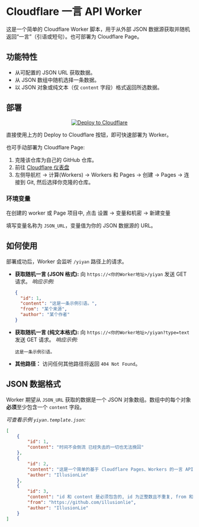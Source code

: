 # Cloudflare 一言 API Worker

这是一个简单的 Cloudflare Worker 脚本，用于从外部 JSON 数据源获取并随机返回“一言”（引语或短句）。也可部署为 Cloudflare Page。

## 功能特性

* 从可配置的 JSON URL 获取数据。
* 从 JSON 数组中随机选择一条数据。
* 以 JSON 对象或纯文本（仅 `content` 字段）格式返回所选数据。

## 部署

<center><a href="https://deploy.workers.cloudflare.com/?url=github.com/illusionlie/cf-yiyan-api"><img src="https://deploy.workers.cloudflare.com/button" alt="Deploy to Cloudflare"/></a></center>

直接使用上方的 Deploy to Cloudflare 按钮，即可快速部署为 Worker。

也可手动部署为 Cloudflare Page:

1. 克隆该仓库为自己的 GitHub 仓库。
2. 前往 [Cloudflare 仪表盘](https://dash.cloudflare.com/)
3. 左侧导航栏 -> 计算(Workers) -> Workers 和 Pages -> 创建 -> Pages -> 连接到 Git, 然后选择你克隆的仓库。

### 环境变量

在创建的 worker 或 Page 项目中, 点击 设置 -> 变量和机密 -> 新建变量

填写变量名称为 `JSON_URL`，变量值为你的 JSON 数据源的 URL。

## 如何使用

部署成功后，Worker 会监听 `/yiyan` 路径上的请求。

* **获取随机一言 (JSON 格式):**
    向 `https://<你的Worker地址>/yiyan` 发送 GET 请求。
    *响应示例:*

    ```json
    {
      "id": 1,
      "content": "这是一条示例引语。",
      "from": "某个来源",
      "author": "某个作者"
    }
    ```

* **获取随机一言 (纯文本格式):**
    向 `https://<你的Worker地址>/yiyan?type=text` 发送 GET 请求。
    *响应示例:*

    ```text
    这是一条示例引语。
    ```

* **其他路径：** 访问任何其他路径将返回 `404 Not Found`。

## JSON 数据格式

Worker 期望从 `JSON_URL` 获取的数据是一个 JSON 对象数组。数组中的每个对象**必须**至少包含一个 `content` 字段。

*可查看示例 `yiyan.template.json`:*

```json
[
    {
        "id": 1,
        "content": "时间不会倒流 已经失去的一切也无法挽回"
    },
    {
        "id": 2,
        "content": "这是一个简单的基于 Cloudflare Pages、Workers 的一言 API",
        "author": "IllusionLie"
    },
    {
        "id": 3,
        "content": "id 和 content 是必须包含的, id 为正整数且不重复, from 和 author 可以选择性包含",
        "from": "https://github.com/illusionlie",
        "author": "IllusionLie"
    }
]
```
